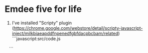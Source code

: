 # Emdee five for life #
1. I've installed "Scripty" plugin (https://chrome.google.com/webstore/detail/scripty-javascript-inject/milkbiaeapddfnpenedfgbfdacpbcbam/related)
\```javascript:src/code.js
 
　\```
